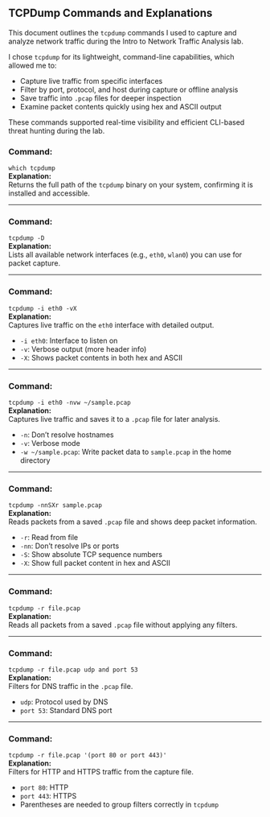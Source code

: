 ## TCPDump Commands and Explanations

This document outlines the `tcpdump` commands I used to capture and analyze network traffic during the Intro to Network Traffic Analysis lab.	

I chose `tcpdump` for its lightweight, command-line capabilities, which allowed me to:
- Capture live traffic from specific interfaces
- Filter by port, protocol, and host during capture or offline analysis
- Save traffic into `.pcap` files for deeper inspection
- Examine packet contents quickly using hex and ASCII output

These commands supported real-time visibility and efficient CLI-based threat hunting during the lab.

### Command:
`which tcpdump`  
**Explanation:**  
Returns the full path of the `tcpdump` binary on your system, confirming it is installed and accessible.

---

### Command:
`tcpdump -D`  
**Explanation:**  
Lists all available network interfaces (e.g., `eth0`, `wlan0`) you can use for packet capture.

---

### Command:
`tcpdump -i eth0 -vX`  
**Explanation:**  
Captures live traffic on the `eth0` interface with detailed output.

- `-i eth0`: Interface to listen on  
- `-v`: Verbose output (more header info)  
- `-X`: Shows packet contents in both hex and ASCII

---

### Command:
`tcpdump -i eth0 -nvw ~/sample.pcap`  
**Explanation:**  
Captures live traffic and saves it to a `.pcap` file for later analysis.

- `-n`: Don’t resolve hostnames  
- `-v`: Verbose mode  
- `-w ~/sample.pcap`: Write packet data to `sample.pcap` in the home directory

---

### Command:
`tcpdump -nnSXr sample.pcap`  
**Explanation:**  
Reads packets from a saved `.pcap` file and shows deep packet information.

- `-r`: Read from file  
- `-nn`: Don’t resolve IPs or ports  
- `-S`: Show absolute TCP sequence numbers  
- `-X`: Show full packet content in hex and ASCII

---

### Command:
`tcpdump -r file.pcap`  
**Explanation:**  
Reads all packets from a saved `.pcap` file without applying any filters.

---

### Command:
`tcpdump -r file.pcap udp and port 53`  
**Explanation:**  
Filters for DNS traffic in the `.pcap` file.

- `udp`: Protocol used by DNS  
- `port 53`: Standard DNS port

---

### Command:
`tcpdump -r file.pcap '(port 80 or port 443)'`  
**Explanation:**  
Filters for HTTP and HTTPS traffic from the capture file.

- `port 80`: HTTP  
- `port 443`: HTTPS  
- Parentheses are needed to group filters correctly in `tcpdump`
